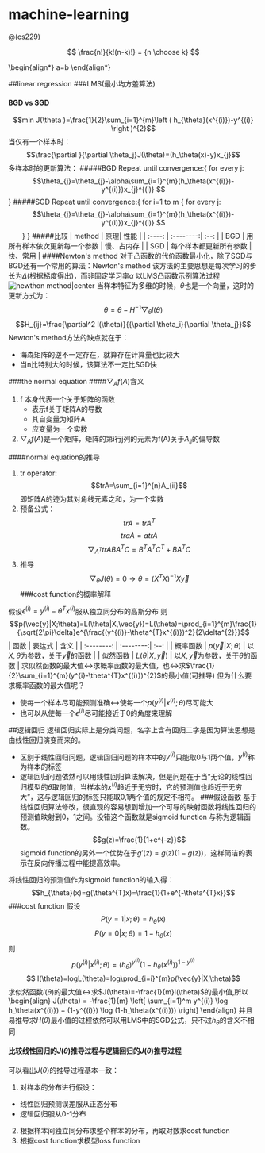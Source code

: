# machine-learning
@(cs229)

$$
\frac{n!}{k!(n-k)!} = {n \choose k}
$$

\begin{align*}
a=b
\end{align*}

<script type="text/javascript" src="http://cdn.mathjax.org/mathjax/latest/MathJax.js?config=default"></script>

##linear regression
###LMS(最小均方差算法)
#### BGD vs SGD
$$min  J(\theta )=\frac{1}{2}\sum_{i=1}^{m}\left ( h_{\theta}(x^{(i)})-y^{(i)} \right )^{2}$$
 当仅有一个样本时：
$$\frac{\partial }{\partial \theta_j}J(\theta)=(h_\theta(x)-y)x_{j}$$
多样本时的更新算法：
#####BGD
Repeat until convergence:{
for every j:
$$\theta_{j}=\theta_{j}-\alpha\sum_{i=1}^{m}(h_\theta(x^{(i)})-y^{(i)})x_{j}^{(i)}	$$
}
#####SGD
Repeat until convergence:{
for i=1 to m {
for every j:
$$\theta_{j}=\theta_{j}-\alpha\sum_{i=1}^{m}(h_\theta(x^{(i)})-y^{(i)})x_{j}^{(i)}	$$
&emsp;&emsp;}
}
#####比较
| method |   原理| 性能 |
| :----: | :--------:| :--: |
| BGD  | 用所有样本依次更新每一个参数 |  慢、占内存   |
| SGD  | 每个样本都更新所有参数 |  快、常用   |
####Newton's method
 对于凸函数的代价函数最小化，除了SGD与BGD还有一个常用的算法：Newton's method
 该方法的主要思想是每次学习的步长为$\Delta$(根据梯度得出)，而非固定学习率$\alpha$
 以LMS凸函数示例算法过程
 ![newthon method|center](./newtonmethod.jpg)
当样本特征为多维的时候，$\theta$也是一个向量，这时的更新方式为：
$$\theta = \theta - H^{-1}\bigtriangledown_{\theta}l(\theta)$$
$$H_{ij}=\frac{\partial^2 l(\theta)}{{\partial \theta_i}{\partial \theta_j}}$$
Newton's method方法的缺点就在于：
- 海森矩阵的逆不一定存在，就算存在计算量也比较大
- 当n比特别大的时候，该算法不一定比SGD快
 
###the normal equation
####$\bigtriangledown _{A}f(A)$含义
1. f 本身代表一个关于矩阵的函数
	- 表示f关于矩阵A的导数
	- 其自变量为矩阵A
	- 应变量为一个实数
2. $\bigtriangledown _{A}f(A)$是一个矩阵，矩阵的第i行j列的元素为f(A)关于$A_{ij}$的偏导数

####normal equation的推导
1. tr operator:
 $$trA=\sum_{i=1}^{n}A_{ii}$$
 即矩阵A的迹为其对角线元素之和，为一个实数
2. 预备公式：
$$trA = tr A^{T}$$
$$traA=atrA$$
$$\bigtriangledown_{A^{T}}trABA^{T}C=B^{T}A^{T}C^{T}+BA^{T}C$$
3. 推导
$$\bigtriangledown_{\theta}J(\theta)=0\rightarrow\theta=(X^{T}X)^{-1}X\vec{y}$$
###cost function的概率解释
 
 假设$\epsilon^{(i)}=y^{(i)}-\theta^{T}x^{(i)}$服从独立同分布的高斯分布
 则
 $$p(\vec{y}|X;\theta)=L(\theta|X,\vec{y})=L(\theta)=\prod_{i=1}^{m}\frac{1}{\sqrt{2\pi}\delta}e^{\frac{(y^{(i)}-\theta^{T}x^{(i)})^2}{2\delta^{2}}}$$
| 函数      |    表达式 | 含义  |
| :--------: | :--------:| :--: |
| 概率函数  | $p(\vec{y}|X;\theta)$ |  以$X,\theta$为参数，关于$\vec{y}$的函数   |
| 似然函数  | $L(\theta|X,\vec{y})$ |  以$X,\vec{y}$为参数，关于$\theta$的函数   |
 求似然函数的最大值$\leftrightarrow$求概率函数的最大值，也$\leftrightarrow$求$\frac{1}{2}\sum_{i=1}^{m}(y^{i}-\theta^{T}x^{(i)})^{2}$的最小值(可推导)
 但为什么要求概率函数的最大值呢？
- 使每一个样本尽可能预测准确$\leftrightarrow$使每一个$p(y^{(i)}|x^{(i)};\theta)$尽可能大
- 也可以从使每一个$\epsilon^{(i)}$尽可能接近于0的角度来理解

##逻辑回归
 逻辑回归实际上是分类问题，名字上含有回归二字是因为算法思想是由线性回归演变而来的。
- 区别于线性回归问题，逻辑回归问题的样本中的$y^{(i)}$只能取0与1两个值，$y^{(i)}$称为样本的标签
- 逻辑回归问题依然可以用线性回归算法解决，但是问题在于当“无论的线性回归模型的$\theta$取何值，当样本的$x^{(i)}$趋近于无穷时，它的预测值也趋近于无穷大”，这与逻辑回归的标签只能取0,1两个值的规定不相符。
###假设函数
基于线性回归算法修改，很直观的容易想到增加一个可导的映射函数将线性回归的预测值映射到0，1之间。没错这个函数就是sigmoid function 与称为逻辑函数。
$$g(z)=\frac{1}{1+e^{-z}}$$
sigmoid function的另外一个优势在于${g}'(z)=g(z)(1-g(z))$，这样简洁的表示在反向传播过程中能提高效率。
 
将线性回归的预测值作为sigmoid function的输入得：
$$h_{\theta}(x)=g(\theta^{T}x)=\frac{1}{1+e^{-\theta^{T}x}}$$
###cost function
假设
$$P(y=1|x;\theta)=h_{\theta}(x)$$
 $$P(y=0|x;\theta)=1-h_{\theta}(x)$$
 则$$p(y^{(i)}|x^{(i)};\theta)=(h_{\theta})^{y^{(i)}}(1-h_{\theta}(x^{(i)}))^{1-y^{(i)}}$$
$$ l(\theta)=logL(\theta)=log\prod_{i=i}^{m}p(\vec{y}|X;\theta)$$
求似然函数$l(\theta)$的最大值$\leftrightarrow$求$J(\theta)=-\frac{1}{m}l(\theta)$的最小值,所以
\begin{align}
J(\theta) =
 -\frac{1}{m} \left[ \sum_{i=1}^m y^{(i)} \log h_\theta(x^{(i)}) + (1-y^{(i)}) \log (1-h_\theta(x^{(i)})) \right]
\end{align}
并且易推导求$H(\theta)$最小值的过程依然可以用LMS中的SGD公式，只不过$h_{\theta}$的含义不相同
#### 比较线性回归的$J(\theta)$推导过程与逻辑回归的$J(\theta)$推导过程
可以看出$J(\theta)$的推导过程基本一致：
1. 对样本的分布进行假设：
- 线性回归预测误差服从正态分布
- 逻辑回归服从0-1分布
2. 根据样本间独立同分布求整个样本的分布，再取对数求cost function
3. 根据cost function求模型loss function
 

